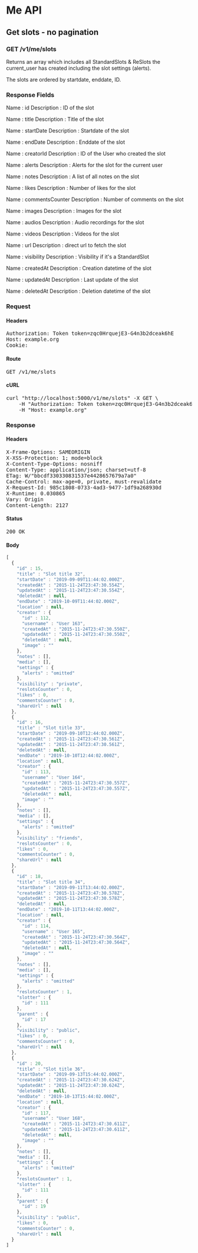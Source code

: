 # Me API

## Get slots - no pagination

### GET /v1/me/slots

Returns an array which includes all StandardSlots &amp; ReSlots the current_user has created including the slot settings (alerts).

The slots are ordered by startdate, enddate, ID.

### Response Fields

Name : id
Description : ID of the slot

Name : title
Description : Title of the slot

Name : startDate
Description : Startdate of the slot

Name : endDate
Description : Enddate of the slot

Name : creatorId
Description : ID of the User who created the slot

Name : alerts
Description : Alerts for the slot for the current user

Name : notes
Description : A list of all notes on the slot

Name : likes
Description : Number of likes for the slot

Name : commentsCounter
Description : Number of comments on the slot

Name : images
Description : Images for the slot

Name : audios
Description : Audio recordings for the slot

Name : videos
Description : Videos for the slot

Name : url
Description : direct url to fetch the slot

Name : visibility
Description : Visibility if it&#39;s a StandardSlot

Name : createdAt
Description : Creation datetime of the slot

Name : updatedAt
Description : Last update of the slot

Name : deletedAt
Description : Deletion datetime of the slot

### Request

#### Headers

<pre>Authorization: Token token=zqc0HrquejE3-G4n3b2dceak6hE
Host: example.org
Cookie: </pre>

#### Route

<pre>GET /v1/me/slots</pre>

#### cURL

<pre class="request">curl &quot;http://localhost:5000/v1/me/slots&quot; -X GET \
	-H &quot;Authorization: Token token=zqc0HrquejE3-G4n3b2dceak6hE&quot; \
	-H &quot;Host: example.org&quot;</pre>

### Response

#### Headers

<pre>X-Frame-Options: SAMEORIGIN
X-XSS-Protection: 1; mode=block
X-Content-Type-Options: nosniff
Content-Type: application/json; charset=utf-8
ETag: W/&quot;bbcdf330330831537e4428657679a7a0&quot;
Cache-Control: max-age=0, private, must-revalidate
X-Request-Id: 985c1808-0733-4ad3-9477-1df9a268930d
X-Runtime: 0.030865
Vary: Origin
Content-Length: 2127</pre>

#### Status

<pre>200 OK</pre>

#### Body

```javascript
[
  {
    "id" : 15,
    "title" : "Slot title 32",
    "startDate" : "2019-09-09T11:44:02.000Z",
    "createdAt" : "2015-11-24T23:47:30.554Z",
    "updatedAt" : "2015-11-24T23:47:30.554Z",
    "deletedAt" : null,
    "endDate" : "2019-10-09T11:44:02.000Z",
    "location" : null,
    "creator" : {
      "id" : 112,
      "username" : "User 163",
      "createdAt" : "2015-11-24T23:47:30.550Z",
      "updatedAt" : "2015-11-24T23:47:30.550Z",
      "deletedAt" : null,
      "image" : ""
    },
    "notes" : [],
    "media" : [],
    "settings" : {
      "alerts" : "omitted"
    },
    "visibility" : "private",
    "reslotsCounter" : 0,
    "likes" : 0,
    "commentsCounter" : 0,
    "shareUrl" : null
  },
  {
    "id" : 16,
    "title" : "Slot title 33",
    "startDate" : "2019-09-10T12:44:02.000Z",
    "createdAt" : "2015-11-24T23:47:30.561Z",
    "updatedAt" : "2015-11-24T23:47:30.561Z",
    "deletedAt" : null,
    "endDate" : "2019-10-10T12:44:02.000Z",
    "location" : null,
    "creator" : {
      "id" : 113,
      "username" : "User 164",
      "createdAt" : "2015-11-24T23:47:30.557Z",
      "updatedAt" : "2015-11-24T23:47:30.557Z",
      "deletedAt" : null,
      "image" : ""
    },
    "notes" : [],
    "media" : [],
    "settings" : {
      "alerts" : "omitted"
    },
    "visibility" : "friends",
    "reslotsCounter" : 0,
    "likes" : 0,
    "commentsCounter" : 0,
    "shareUrl" : null
  },
  {
    "id" : 18,
    "title" : "Slot title 34",
    "startDate" : "2019-09-11T13:44:02.000Z",
    "createdAt" : "2015-11-24T23:47:30.578Z",
    "updatedAt" : "2015-11-24T23:47:30.578Z",
    "deletedAt" : null,
    "endDate" : "2019-10-11T13:44:02.000Z",
    "location" : null,
    "creator" : {
      "id" : 114,
      "username" : "User 165",
      "createdAt" : "2015-11-24T23:47:30.564Z",
      "updatedAt" : "2015-11-24T23:47:30.564Z",
      "deletedAt" : null,
      "image" : ""
    },
    "notes" : [],
    "media" : [],
    "settings" : {
      "alerts" : "omitted"
    },
    "reslotsCounter" : 1,
    "slotter" : {
      "id" : 111
    },
    "parent" : {
      "id" : 17
    },
    "visibility" : "public",
    "likes" : 0,
    "commentsCounter" : 0,
    "shareUrl" : null
  },
  {
    "id" : 20,
    "title" : "Slot title 36",
    "startDate" : "2019-09-13T15:44:02.000Z",
    "createdAt" : "2015-11-24T23:47:30.624Z",
    "updatedAt" : "2015-11-24T23:47:30.624Z",
    "deletedAt" : null,
    "endDate" : "2019-10-13T15:44:02.000Z",
    "location" : null,
    "creator" : {
      "id" : 117,
      "username" : "User 168",
      "createdAt" : "2015-11-24T23:47:30.611Z",
      "updatedAt" : "2015-11-24T23:47:30.611Z",
      "deletedAt" : null,
      "image" : ""
    },
    "notes" : [],
    "media" : [],
    "settings" : {
      "alerts" : "omitted"
    },
    "reslotsCounter" : 1,
    "slotter" : {
      "id" : 111
    },
    "parent" : {
      "id" : 19
    },
    "visibility" : "public",
    "likes" : 0,
    "commentsCounter" : 0,
    "shareUrl" : null
  }
]
```
